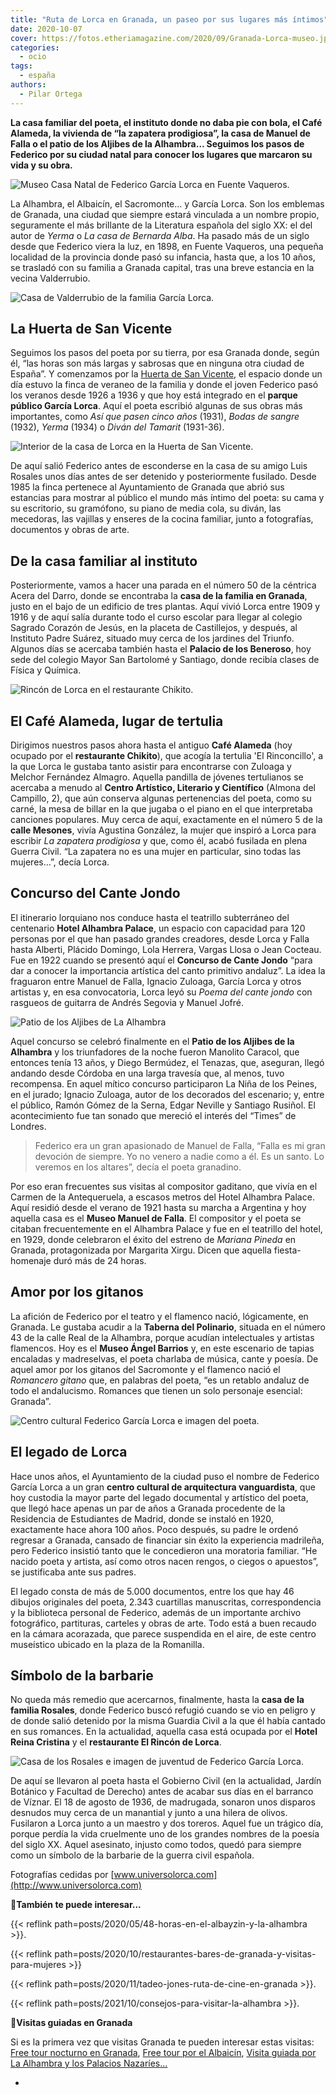 ```yaml
---
title: "Ruta de Lorca en Granada, un paseo por sus lugares más íntimos"
date: 2020-10-07
cover: https://fotos.etheriamagazine.com/2020/09/Granada-Lorca-museo.jpg
categories: 
  - ocio
tags: 
  - españa
authors: 
  - Pilar Ortega
---
```


**La casa familiar del poeta, el instituto donde no daba pie con bola, el Café Alameda, 
la vivienda de “la zapatera prodigiosa”, la casa de Manuel de Falla o el patio de los 
Aljibes de la Alhambra… Seguimos los pasos de Federico por su ciudad natal para conocer 
los lugares que marcaron su vida y su obra.** 

![Museo Casa Natal de Federico García Lorca en Fuente Vaqueros.](https://fotos.etheriamagazine.com/2020/09/Granada-Lorca-museo.jpg "Museo Casa Natal de Federico García Lorca en Fuente Vaqueros.")

La Alhambra, el Albaicín, el Sacromonte… y García Lorca. Son los emblemas de Granada, 
una ciudad que siempre estará vinculada a un nombre propio, seguramente el más brillante 
de la Literatura española del siglo XX: el del autor de _Yerma_ o _La casa de Bernarda 
Alba_. Ha pasado más de un siglo desde que Federico viera la luz, en 1898, en Fuente 
Vaqueros, una pequeña localidad de la provincia donde pasó su infancia, hasta que, a los 
10 años, se trasladó con su familia a Granada capital, tras una breve estancia en la 
vecina Valderrubio. 

![Casa de Valderrubio de la familia García Lorca.](https://fotos.etheriamagazine.com/2020/09/Granada-Lorca-Valderrubio.jpg "Casa de Valderrubio de la familia García Lorca.")

## La Huerta de San Vicente

Seguimos los pasos del poeta por su tierra, por esa Granada donde, según él, “las horas 
son más largas y sabrosas que en ninguna otra ciudad de España”. Y comenzamos por la 
[Huerta de San Vicente](http://www.huertadesanvicente.com), el espacio donde un día 
estuvo la finca de veraneo de la familia y donde el joven Federico pasó los veranos 
desde 1926 a 1936 y que hoy está integrado en el **parque público García Lorca**. Aquí 
el poeta escribió algunas de sus obras más importantes, como _Así que pasen cinco años_ 
(1931), _Bodas de sangre_ (1932), _Yerma_ (1934) o _Diván del Tamarit_ (1931-36). 

![Interior de la casa de Lorca en la Huerta de San Vicente.](https://fotos.etheriamagazine.com/2020/09/Granada-Lorca-huerta-san-vicente.jpg "Interior de la casa de Lorca en la Huerta de San Vicente.")

De aquí salió Federico antes de esconderse en la casa de su amigo Luis Rosales unos días 
antes de ser detenido y posteriormente fusilado. Desde 1985 la finca pertenece al 
Ayuntamiento de Granada que abrió sus estancias para mostrar al público el mundo más 
íntimo del poeta: su cama y su escritorio, su gramófono, su piano de media cola, su 
diván, las mecedoras, las vajillas y enseres de la cocina familiar, junto a fotografías, 
documentos y obras de arte. 

## De la casa familiar al instituto

Posteriormente, vamos a hacer una parada en el número 50 de la céntrica Acera del Darro, 
donde se encontraba la **casa de la familia en Granada**, justo en el bajo de un 
edificio de tres plantas. Aquí vivió Lorca entre 1909 y 1916 y de aquí salía durante 
todo el curso escolar para llegar al colegio Sagrado Corazón de Jesús, en la placeta de 
Castillejos, y después, al Instituto Padre Suárez, situado muy cerca de los jardines del 
Triunfo. Algunos días se acercaba también hasta el **Palacio de los Beneroso**, hoy sede 
del colegio Mayor San Bartolomé y Santiago, donde recibía clases de Física y Química. 

![Rincón de Lorca en el restaurante Chikito.](https://fotos.etheriamagazine.com/2020/09/Granda-Lorca-chikito.jpg "Rincón de Lorca en el restaurante Chikito.")

## El Café Alameda, lugar de tertulia

Dirigimos nuestros pasos ahora hasta el antiguo **Café Alameda** (hoy ocupado por el 
**restaurante Chikito**), que acogía la tertulia 'El Rinconcillo', a la que Lorca le 
gustaba tanto asistir para encontrarse con Zuloaga y Melchor Fernández Almagro. Aquella 
pandilla de jóvenes tertulianos se acercaba a menudo al **Centro Artístico, Literario y 
Científico** (Almona del Campillo, 2), que aún conserva algunas pertenencias del poeta, 
como su carné, la mesa de billar en la que jugaba o el piano en el que interpretaba 
canciones populares. Muy cerca de aquí, exactamente en el número 5 de la **calle 
Mesones**, vivía Agustina González, la mujer que inspiró a Lorca para escribir _La 
zapatera prodigiosa_ y que, como él, acabó fusilada en plena Guerra Civil. “La zapatera 
no es una mujer en particular, sino todas las mujeres…”, decía Lorca. 

## Concurso del Cante Jondo

El itinerario lorquiano nos conduce hasta el teatrillo subterráneo del centenario 
**Hotel Alhambra Palace**, un espacio con capacidad para 120 personas por el que han 
pasado grandes creadores, desde Lorca y Falla hasta Alberti, Plácido Domingo, Lola 
Herrera, Vargas Llosa o Jean Cocteau. Fue en 1922 cuando se presentó aquí el **Concurso 
de Cante Jondo** “para dar a conocer la importancia artística del canto primitivo 
andaluz”. La idea la fraguaron entre Manuel de Falla, Ignacio Zuloaga, García Lorca y 
otros artistas y, en esa convocatoria, Lorca leyó su _Poema del cante jondo_ con 
rasgueos de guitarra de Andrés Segovia y Manuel Jofré. 

![Patio de los Aljibes de La Alhambra](https://fotos.etheriamagazine.com/2020/09/Granada-Lorca-patio-aljibes.jpg "Patio de los Aljibes de La Alhambra")

Aquel concurso se celebró finalmente en el **Patio de los Aljibes de la Alhambra** y los 
triunfadores de la noche fueron Manolito Caracol, que entonces tenía 13 años, y Diego 
Bermúdez, el Tenazas, que, aseguran, llegó andando desde Córdoba en una larga travesía 
que, al menos, tuvo recompensa. En aquel mítico concurso participaron La Niña de los 
Peines, en el jurado; Ignacio Zuloaga, autor de los decorados del escenario; y, entre el 
público, Ramón Gómez de la Serna, Edgar Neville y Santiago Rusiñol. El acontecimiento 
fue tan sonado que mereció el interés del “Times” de Londres. 

> Federico era un gran apasionado de Manuel de Falla, “Falla es mi gran devoción de 
> siempre. Yo no venero a nadie como a él. Es un santo. Lo veremos en los altares”, decía 
> el poeta granadino. 

Por eso eran frecuentes sus visitas al compositor gaditano, que vivía en el Carmen de la 
Antequeruela, a escasos metros del Hotel Alhambra Palace. Aquí residió desde el verano 
de 1921 hasta su marcha a Argentina y hoy aquella casa es el **Museo Manuel de Falla**. 
El compositor y el poeta se citaban frecuentemente en el Alhambra Palace y fue en el 
teatrillo del hotel, en 1929, donde celebraron el éxito del estreno de _Mariana Pineda_ 
en Granada, protagonizada por Margarita Xirgu. Dicen que aquella fiesta-homenaje duró 
más de 24 horas. 

## Amor por los gitanos

La afición de Federico por el teatro y el flamenco nació, lógicamente, en Granada. Le 
gustaba acudir a la **Taberna del Polinario**, situada en el número 43 de la calle Real 
de la Alhambra, porque acudían intelectuales y artistas flamencos. Hoy es el **Museo 
Ángel Barrios** y, en este escenario de tapias encaladas y madreselvas, el poeta 
charlaba de música, cante y poesía. De aquel amor por los gitanos del Sacromonte y el 
flamenco nació el _Romancero gitano_ que, en palabras del poeta, “es un retablo andaluz 
de todo el andalucismo. Romances que tienen un solo personaje esencial: Granada”. 

![Centro cultural Federico García Lorca e imagen del poeta.](https://fotos.etheriamagazine.com/2020/09/Granada-centro-garcia-lorca.jpg "Centro cultural Federico García Lorca e imagen del poeta.")

## El legado de Lorca

Hace unos años, el Ayuntamiento de la ciudad puso el nombre de Federico García Lorca a 
un gran **centro cultural de arquitectura vanguardista**, que hoy custodia la mayor 
parte del legado documental y artístico del poeta, que llegó hace apenas un par de años 
a Granada procedente de la Residencia de Estudiantes de Madrid, donde se instaló en 
1920, exactamente hace ahora 100 años. Poco después, su padre le ordenó regresar a 
Granada, cansado de financiar sin éxito la experiencia madrileña, pero Federico insistió 
tanto que le concedieron una moratoria familiar. “He nacido poeta y artista, así como 
otros nacen rengos, o ciegos o apuestos”, se justificaba ante sus padres. 

El legado consta de más de 5.000 documentos, entre los que hay 46 dibujos originales del 
poeta, 2.343 cuartillas manuscritas, correspondencia y la biblioteca personal de 
Federico, además de un importante archivo fotográfico, partituras, carteles y obras de 
arte. Todo está a buen recaudo en la cámara acorazada, que parece suspendida en el aire, 
de este centro museístico ubicado en la plaza de la Romanilla. 

## Símbolo de la barbarie

No queda más remedio que acercarnos, finalmente, hasta la **casa de la familia 
Rosales**, donde Federico buscó refugió cuando se vio en peligro y de donde salió 
detenido por la misma Guardia Civil a la que él había cantado en sus romances. En la 
actualidad, aquella casa está ocupada por el **Hotel Reina Cristina** y el **restaurante 
El Rincón de Lorca**. 

![Casa de los Rosales e imagen de juventud de Federico García Lorca.](https://fotos.etheriamagazine.com/2020/09/Granada-Lorca-casa-Rosales.jpg "Casa de los Rosales e imagen de juventud de Federico García Lorca.")

De aquí se llevaron al poeta hasta el Gobierno Civil (en la actualidad, Jardín Botánico 
y Facultad de Derecho) antes de acabar sus días en el barranco de Víznar. El 18 de 
agosto de 1936, de madrugada, sonaron unos disparos desnudos muy cerca de un manantial y 
junto a una hilera de olivos. Fusilaron a Lorca junto a un maestro y dos toreros. Aquel 
fue un trágico día, porque perdía la vida cruelmente uno de los grandes nombres de la 
poesía del siglo XX. Aquel asesinato, injusto como todos, quedó para siempre como un 
símbolo de la barbarie de la guerra civil española. 

Fotografías cedidas por [www.universolorca.com](http://www.universolorca.com) 

📍**También te puede interesar...** 

{{< reflink path=posts/2020/05/48-horas-en-el-albayzin-y-la-alhambra >}}. 

{{< reflink path=posts/2020/10/restaurantes-bares-de-granada-y-visitas-para-mujeres >}} 

{{< reflink path=posts/2020/11/tadeo-jones-ruta-de-cine-en-granada >}}. 

{{< reflink path=posts/2021/10/consejos-para-visitar-la-alhambra >}}. 

📍**Visitas guiadas en Granada** 

Si es la primera vez que visitas Granada te pueden interesar estas visitas: [Free tour 
nocturno en 
Granada](https://www.civitatis.com/es/granada/free-tour-nocturno-granada/?aid=10211), 
[Free tour por el 
Albaicín](https://www.civitatis.com/es/granada/free-tour-albaicin/?aid=10211), [Visita 
guiada por La Alhambra y los Palacios 
Nazaríes](https://www.civitatis.com/es/granada/visita-guiada-alhambra/?aid=10211)[...](https://www.civitatis.com/es/granada/?aid=10211) 

-
